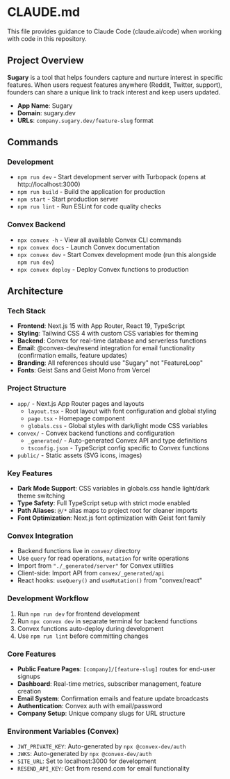 # CLAUDE.md

This file provides guidance to Claude Code (claude.ai/code) when working with code in this repository.

## Project Overview

**Sugary** is a tool that helps founders capture and nurture interest in specific features. When users request features anywhere (Reddit, Twitter, support), founders can share a unique link to track interest and keep users updated.

- **App Name**: Sugary
- **Domain**: sugary.dev  
- **URLs**: `company.sugary.dev/feature-slug` format

## Commands

### Development
- `npm run dev` - Start development server with Turbopack (opens at http://localhost:3000)
- `npm run build` - Build the application for production
- `npm start` - Start production server
- `npm run lint` - Run ESLint for code quality checks

### Convex Backend
- `npx convex -h` - View all available Convex CLI commands
- `npx convex docs` - Launch Convex documentation
- `npx convex dev` - Start Convex development mode (run this alongside `npm run dev`)
- `npx convex deploy` - Deploy Convex functions to production

## Architecture

### Tech Stack
- **Frontend**: Next.js 15 with App Router, React 19, TypeScript
- **Styling**: Tailwind CSS 4 with custom CSS variables for theming
- **Backend**: Convex for real-time database and serverless functions
- **Email**: @convex-dev/resend integration for email functionality (confirmation emails, feature updates)
- **Branding**: All references should use "Sugary" not "FeatureLoop"
- **Fonts**: Geist Sans and Geist Mono from Vercel

### Project Structure
- `app/` - Next.js App Router pages and layouts
  - `layout.tsx` - Root layout with font configuration and global styling
  - `page.tsx` - Homepage component
  - `globals.css` - Global styles with dark/light mode CSS variables
- `convex/` - Convex backend functions and configuration
  - `_generated/` - Auto-generated Convex API and type definitions
  - `tsconfig.json` - TypeScript config specific to Convex functions
- `public/` - Static assets (SVG icons, images)

### Key Features
- **Dark Mode Support**: CSS variables in globals.css handle light/dark theme switching
- **Type Safety**: Full TypeScript setup with strict mode enabled
- **Path Aliases**: `@/*` alias maps to project root for cleaner imports
- **Font Optimization**: Next.js font optimization with Geist font family

### Convex Integration
- Backend functions live in `convex/` directory
- Use `query` for read operations, `mutation` for write operations
- Import from `"./_generated/server"` for Convex utilities
- Client-side: Import API from `convex/_generated/api` 
- React hooks: `useQuery()` and `useMutation()` from "convex/react"

### Development Workflow
1. Run `npm run dev` for frontend development
2. Run `npx convex dev` in separate terminal for backend functions
3. Convex functions auto-deploy during development
4. Use `npm run lint` before committing changes

### Core Features
- **Public Feature Pages**: `[company]/[feature-slug]` routes for end-user signups
- **Dashboard**: Real-time metrics, subscriber management, feature creation
- **Email System**: Confirmation emails and feature update broadcasts
- **Authentication**: Convex auth with email/password
- **Company Setup**: Unique company slugs for URL structure

### Environment Variables (Convex)
- `JWT_PRIVATE_KEY`: Auto-generated by `npx @convex-dev/auth`
- `JWKS`: Auto-generated by `npx @convex-dev/auth`  
- `SITE_URL`: Set to localhost:3000 for development
- `RESEND_API_KEY`: Get from resend.com for email functionality